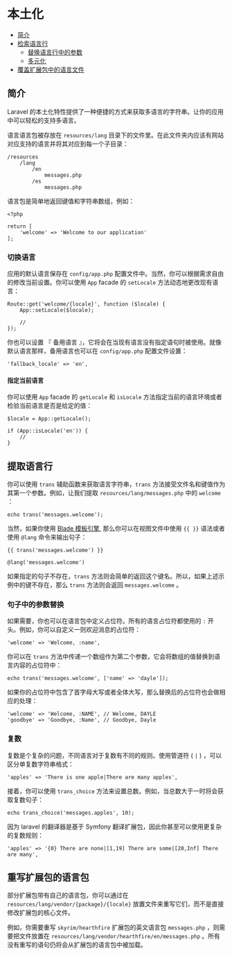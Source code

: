 # 本土化

- [简介](#introduction)
- [检索语言行](#retrieving-language-lines)
    - [替换语言行中的参数](#replacing-parameters-in-language-lines)
    - [多元化](#pluralization)
- [覆盖扩展包中的语言文件](#overriding-package-language-files)

<a name="introduction"></a>
## 简介

Laravel 的本土化特性提供了一种便捷的方式来获取多语言的字符串。让你的应用中可以轻松的支持多语言。

语言语言包被存放在 `resources/lang` 目录下的文件里。在此文件夹内应该有网站对应支持的语言并将其对应到每一个子目录：

    /resources
        /lang
            /en
                messages.php
            /es
                messages.php

语言包是简单地返回键值和字符串数组，例如：

    <?php

    return [
        'welcome' => 'Welcome to our application'
    ];

### 切换语言

应用的默认语言保存在 `config/app.php` 配置文件中。当然，你可以根据需求自由的修改当前设置。你可以使用 `App` facade 的 `setLocale` 方法动态地更改现有语言：

    Route::get('welcome/{locale}', function ($locale) {
        App::setLocale($locale);

        //
    });

你也可以设置 『 备用语言 』，它将会在当现有语言没有指定语句时被使用。就像默认语言那样，备用语言也可以在 `config/app.php` 配置文件设置：

    'fallback_locale' => 'en',

#### 指定当前语言

你可以使用 `App` facade 的 `getLocale` 和 `isLocale` 方法指定当前的语言环境或者检验当前语言是否是给定的值：

    $locale = App::getLocale();

    if (App::isLocale('en')) {
        //
    }

<a name="retrieving-language-lines"></a>
## 提取语言行

你可以使用 `trans` 辅助函数来获取语言字符串，`trans` 方法接受文件名和键值作为其第一个参数。例如，让我们提取 `resources/lang/messages.php` 中的 `welcome` ：

    echo trans('messages.welcome');

当然，如果你使用 [Blade 模板引擎](/docs/{{version}}/blade), 那么你可以在视图文件中使用 `{{ }}` 语法或者使用 `@lang` 命令来输出句子：

    {{ trans('messages.welcome') }}

    @lang('messages.welcome')

如果指定的句子不存在，`trans` 方法则会简单的返回这个键名。所以，如果上述示例中的键不存在，那么 `trans` 方法则会返回 `messages.welcome` 。

<a name="replacing-parameters-in-language-lines"></a>
### 句子中的参数替换

如果需要，你也可以在语言包中定义占位符。所有的语言占位符都使用的 `:` 开头。例如，你可以自定义一则欢迎消息的占位符：

    'welcome' => 'Welcome, :name',

你可以在 `trans` 方法中传递一个数组作为第二个参数，它会将数组的值替换到语言内容的占位符中：

    echo trans('messages.welcome', ['name' => 'dayle']);

如果你的占位符中包含了首字母大写或者全体大写，那么替换后的占位符也会做相应的处理：

    'welcome' => 'Welcome, :NAME', // Welcome, DAYLE
    'goodbye' => 'Goodbye, :Name', // Goodbye, Dayle


<a name="pluralization"></a>
### 复数

复数是个复杂的问题，不同语言对于复数有不同的规则。使用管道符 ( `|` ) ，可以区分单复数字符串格式：

    'apples' => 'There is one apple|There are many apples',

接着，你可以使用 `trans_choice` 方法来设置总数。例如，当总数大于一时将会获取复数句子：

    echo trans_choice('messages.apples', 10);

因为 laravel 的翻译器是基于 Symfony 翻译扩展包，因此你甚至可以使用更复杂的复数规则：

    'apples' => '{0} There are none|[1,19] There are some|[20,Inf] There are many',

<a name="overriding-package-language-files"></a>
## 重写扩展包的语言包

部分扩展包带有自己的语言包，你可以通过在 `resources/lang/vendor/{package}/{locale}` 放置文件来重写它们，而不是直接修改扩展包的核心文件。

例如，你需要重写 `skyrim/hearthfire` 扩展包的英文语言包 `messages.php` ，则需要把文件放置在 `resources/lang/vendor/hearthfire/en/messages.php` 。所有没有重写的语句仍将会从扩展包的语言包中被加载。
